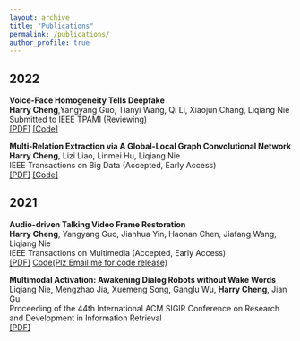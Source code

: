 ```yaml
---
layout: archive
title: "Publications"
permalink: /publications/
author_profile: true
---
```


<!-- {% if author.googlescholar %}
  You can also find my articles on <u><a href="{{author.googlescholar}}">my Google Scholar profile</a>.</u>
{% endif %}

{% include base_path %} -->

<!-- {% for post in site.publications reversed %}
  {% include archive-single.html %}
{% endfor %} -->

## 2022
**Voice-Face Homogeneity Tells Deepfake**<br />
**Harry Cheng**,Yangyang Guo, Tianyi Wang, Qi Li, Xiaojun Chang, Liqiang Nie<br />
Submitted to IEEE TPAMI (Reviewing)<br />
[[PDF]](https://arxiv.org/abs/2203.02195)  [[Code]](https://github.com/xaCheng1996/VFD)<br />

**Multi-Relation Extraction via A Global-Local Graph Convolutional Network**<br />
**Harry Cheng**, Lizi Liao, Linmei Hu, Liqiang Nie<br />
IEEE Transactions on Big Data (Accepted, Early Access)<br />
[[PDF]](https://ieeexplore.ieee.org/document/9684942)  [[Code]](https://github.com/xaCheng1996/Code-for-GAME)<br />

## 2021

**Audio-driven Talking Video Frame Restoration**<br />
**Harry Cheng**, Yangyang Guo, Jianhua Yin, Haonan Chen, Jiafang Wang, Liqiang Nie<br />
IEEE Transactions on Multimedia (Accepted, Early Access)<br />
[[PDF]](https://ieeexplore.ieee.org/document/9563268/)  [Code(Plz Email me for code release)](xacheng1996@gmail.com)<br />

**Multimodal Activation: Awakening Dialog Robots without Wake Words**<br />
Liqiang Nie, Mengzhao Jia, Xuemeng Song, Ganglu Wu, **Harry Cheng**, Jian Gu<br />
Proceeding of the 44th International ACM SIGIR Conference on Research and Development in Information Retrieval<br />
[[PDF]](https://dl.acm.org/doi/10.1145/3404835.3462964) <br />
